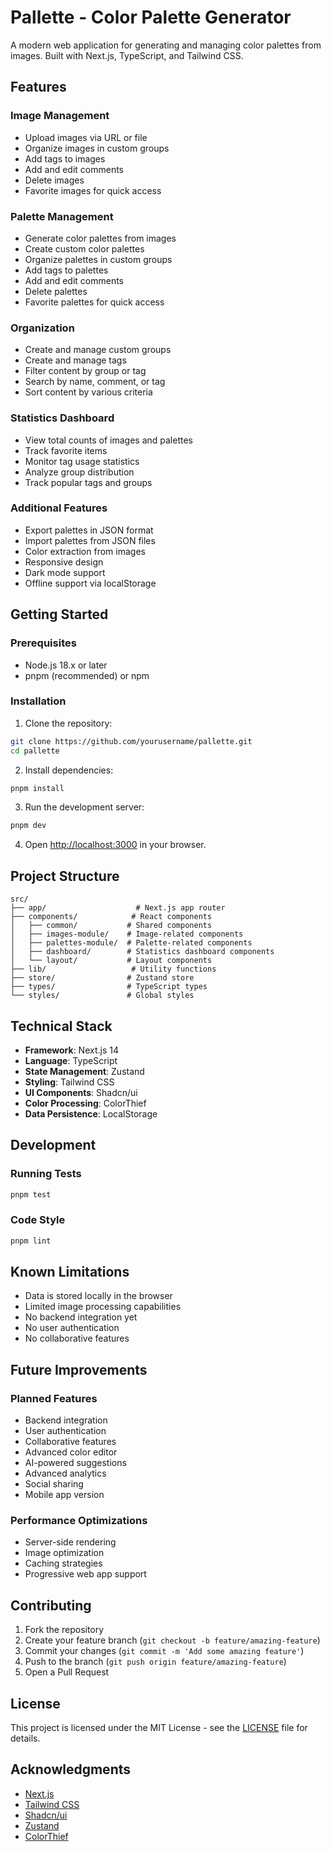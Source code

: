 # Pallette - Color Palette Generator

A modern web application for generating and managing color palettes from images. Built with Next.js, TypeScript, and Tailwind CSS.

## Features

### Image Management

- Upload images via URL or file
- Organize images in custom groups
- Add tags to images
- Add and edit comments
- Delete images
- Favorite images for quick access

### Palette Management

- Generate color palettes from images
- Create custom color palettes
- Organize palettes in custom groups
- Add tags to palettes
- Add and edit comments
- Delete palettes
- Favorite palettes for quick access

### Organization

- Create and manage custom groups
- Create and manage tags
- Filter content by group or tag
- Search by name, comment, or tag
- Sort content by various criteria

### Statistics Dashboard

- View total counts of images and palettes
- Track favorite items
- Monitor tag usage statistics
- Analyze group distribution
- Track popular tags and groups

### Additional Features

- Export palettes in JSON format
- Import palettes from JSON files
- Color extraction from images
- Responsive design
- Dark mode support
- Offline support via localStorage

## Getting Started

### Prerequisites

- Node.js 18.x or later
- pnpm (recommended) or npm

### Installation

1. Clone the repository:

```bash
git clone https://github.com/yourusername/pallette.git
cd pallette
```

2. Install dependencies:

```bash
pnpm install
```

3. Run the development server:

```bash
pnpm dev
```

4. Open [http://localhost:3000](http://localhost:3000) in your browser.

## Project Structure

```
src/
├── app/                    # Next.js app router
├── components/            # React components
│   ├── common/           # Shared components
│   ├── images-module/    # Image-related components
│   ├── palettes-module/  # Palette-related components
│   ├── dashboard/        # Statistics dashboard components
│   └── layout/           # Layout components
├── lib/                   # Utility functions
├── store/                # Zustand store
├── types/                # TypeScript types
└── styles/               # Global styles
```

## Technical Stack

- **Framework**: Next.js 14
- **Language**: TypeScript
- **State Management**: Zustand
- **Styling**: Tailwind CSS
- **UI Components**: Shadcn/ui
- **Color Processing**: ColorThief
- **Data Persistence**: LocalStorage

## Development

### Running Tests

```bash
pnpm test
```

### Code Style

```bash
pnpm lint
```

## Known Limitations

- Data is stored locally in the browser
- Limited image processing capabilities
- No backend integration yet
- No user authentication
- No collaborative features

## Future Improvements

### Planned Features

- Backend integration
- User authentication
- Collaborative features
- Advanced color editor
- AI-powered suggestions
- Advanced analytics
- Social sharing
- Mobile app version

### Performance Optimizations

- Server-side rendering
- Image optimization
- Caching strategies
- Progressive web app support

## Contributing

1. Fork the repository
2. Create your feature branch (`git checkout -b feature/amazing-feature`)
3. Commit your changes (`git commit -m 'Add some amazing feature'`)
4. Push to the branch (`git push origin feature/amazing-feature`)
5. Open a Pull Request

## License

This project is licensed under the MIT License - see the [LICENSE](LICENSE) file for details.

## Acknowledgments

- [Next.js](https://nextjs.org/)
- [Tailwind CSS](https://tailwindcss.com/)
- [Shadcn/ui](https://ui.shadcn.com/)
- [Zustand](https://github.com/pmndrs/zustand)
- [ColorThief](https://github.com/lokesh/color-thief)
